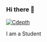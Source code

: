 
### Hi there 👋
[![Cdepth](https://user-images.githubusercontent.com/97880510/151956613-be366272-4e57-4815-9ad8-ea331f27297e.png)](https://www.amazon.in/s?k=c+in+depth&i=stripbooks&crid=D5ETVB7VWDMN&sprefix=C+in+depth%2Cstripbooks%2C6314&ref=nb_sb_ss_c_2_10_ts-doa-p)


I am a Student
